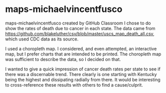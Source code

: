 # maps-michaelvincentfusco
maps-michaelvincentfusco created by GitHub Classroom
I chose to do show the rates of death due to cancer in each state. The data came from https://github.com/blakeluther/csv/blob/master/uscs_map_death_all.csv, which used CDC data as its source.

I used a choropleth map. I considered, and even attempted, an interactive map, but I prefer charts that are intended to be printed. The choropleth map was sufficient to describe the data, so I decided on that.

I wanted to give a quick impression of cancer death rates per state to see if there was a discernable trend. There clearly is one starting with Kentucky being the highest and dissipating radially from there. It would be interesting to cross-reference these results with others to find a cause/culprit.
